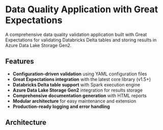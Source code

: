 # Data Quality Application with Great Expectations

A comprehensive data quality validation application built with Great Expectations for validating Databricks Delta tables and storing results in Azure Data Lake Storage Gen2.

## Features

- **Configuration-driven validation** using YAML configuration files
- **Great Expectations integration** with the latest core library (v1.5+)
- **Databricks Delta table support** with Spark execution engine
- **Azure Data Lake Storage Gen2** integration for results storage
- **Comprehensive documentation generation** with HTML reports
- **Modular architecture** for easy maintenance and extension
- **Production-ready logging and error handling**

## Architecture

